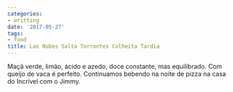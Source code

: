 ```yaml
---
categories:
- writting
date: '2017-05-27'
tags:
- food
title: Las Nubes Salta Torrontes Colheita Tardia
---
```


Maçã verde, limão, ácido e azedo, doce constante, mas equilibrado. Com queijo de vaca é perfeito. Continuamos bebendo na noite de pizza na casa do Incrível com o Jimmy.

